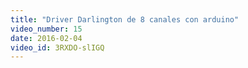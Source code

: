 ```yaml
---
title: "Driver Darlington de 8 canales con arduino"
video_number: 15
date: 2016-02-04
video_id: 3RXDO-slIGQ
---
```

